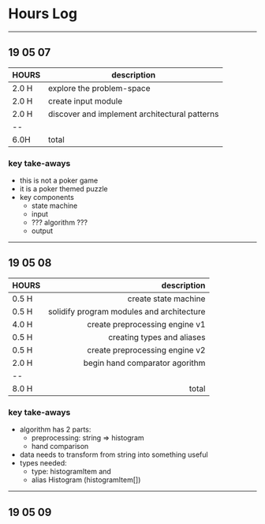 # Hours Log
----------------
## 19 05 07

| HOURS | description |
|-------|-------------|
| 2.0 H | explore the problem-space |
| 2.0 H | create input module |
| 2.0 H | discover and implement architectural patterns |
| --    |  |
| 6.0H  | total |

### key take-aways
* this is not a poker game
* it is a poker themed puzzle
* key components
  * state machine
  * input
  * ??? algorithm ???
  * output

----------------
## 19 05 08
| HOURS | description |
|-------|------------:|
| 0.5 H | create state machine |
| 0.5 H | solidify program modules and architecture |
| 4.0 H | create preprocessing engine v1 |
| 0.5 H | creating types and aliases |
| 0.5 H | create preprocessing engine v2 |
| 2.0 H | begin hand comparator agorithm |
| --    | |
| 8.0 H | total |

### key take-aways
* algorithm has 2 parts:
  * preprocessing: string => histogram
  * hand comparison
* data needs to transform from string into something useful
* types needed:
  * type: histogramItem and 
  * alias Histogram (histogramItem[])

----------------
## 19 05 09

